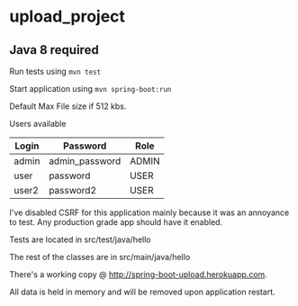 # upload_project

## Java 8 required

Run tests using `mvn test`

Start application using `mvn spring-boot:run`

Default Max File size if 512 kbs.

Users available

| Login | Password      |Role   |
|-------|---------------|-------|
| admin | admin_password| ADMIN |
| user  | password      | USER  |
| user2 | password2     | USER  |


I've disabled CSRF for this application mainly because it was an annoyance to test. Any production grade app should have it enabled. 

Tests are located in src/test/java/hello

The rest of the classes are in src/main/java/hello

There's a working copy @ http://spring-boot-upload.herokuapp.com.

All data is held in memory and will be removed upon application restart. 
